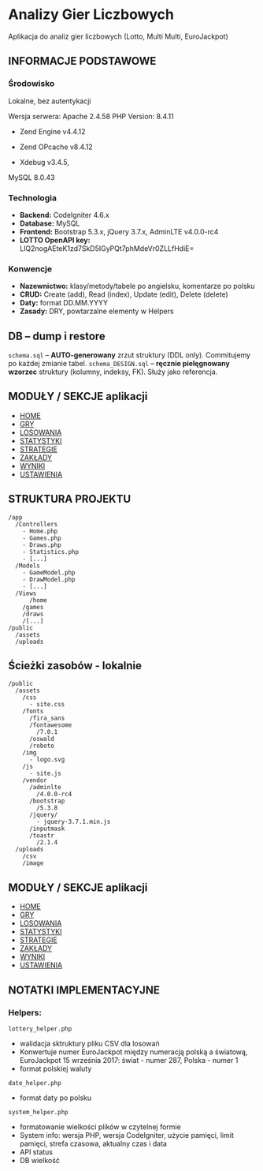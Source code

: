 # Analizy Gier Liczbowych

Aplikacja do analiz gier liczbowych (Lotto, Multi Multi, EuroJackpot)

## INFORMACJE PODSTAWOWE

### Środowisko

Lokalne, bez autentykacji

Wersja serwera: Apache 2.4.58
PHP Version: 8.4.11

- Zend Engine v4.4.12

- Zend OPcache v8.4.12

- Xdebug v3.4.5,

MySQL 8.0.43

### Technologia

- **Backend:** CodeIgniter 4.6.x
- **Database:** MySQL
- **Frontend:** Bootstrap 5.3.x, jQuery 3.7.x, AdminLTE v4.0.0-rc4
- **LOTTO OpenAPI key:** LlQ2nogAEteK1zd7SkD5IGyPQt7phMdeVr0ZLLfHdiE=

### Konwencje

- **Nazewnictwo:** klasy/metody/tabele po angielsku, komentarze po polsku
- **CRUD:** Create (add), Read (index), Update (edit), Delete (delete)
- **Daty:** format DD.MM.YYYY
- **Zasady:** DRY, powtarzalne elementy w Helpers

## DB – dump i restore

`schema.sql` – **AUTO-generowany** zrzut struktury (DDL only). Commitujemy po każdej zmianie tabel.
`schema_DESIGN.sql` – **ręcznie pielęgnowany wzorzec** struktury (kolumny, indeksy, FK). Służy jako referencja. 

## MODUŁY / SEKCJE aplikacji

- [HOME](home.md)
- [GRY](gry.md)
- [LOSOWANIA](losowania.md)
- [STATYSTYKI](statystyki.md)
- [STRATEGIE](strategie.md)
- [ZAKŁADY](zaklady.md)
- [WYNIKI](wyniki.md)
- [USTAWIENIA](ustawienia.md)

## STRUKTURA PROJEKTU

```
/app
  /Controllers
    - Home.php
    - Games.php
    - Draws.php
    - Statistics.php
    - [...]
  /Models
    - GameModel.php
    - DrawModel.php
    - [...]
  /Views
      /home
    /games
    /draws
    /[...]
/public
  /assets
  /uploads
```

## Ścieżki zasobów - lokalnie

```
/public
  /assets
    /css
      - site.css
    /fonts
      /fira_sans
      /fontawesome
        /7.0.1      
      /oswald
      /roboto
    /img
      - logo.svg
    /js
      - site.js
    /vendor
      /adminlte
        /4.0.0-rc4    
      /bootstrap
        /5.3.8
      /jquery/
        - jquery-3.7.1.min.js
      /inputmask
      /toastr
        /2.1.4
  /uploads
    /csv
    /image
```

## MODUŁY / SEKCJE aplikacji

- [HOME](home.md)
- [GRY](gry.md)
- [LOSOWANIA](losowania.md)
- [STATYSTYKI](statystyki.md)
- [STRATEGIE](strategie.md)
- [ZAKŁADY](zaklady.md)
- [WYNIKI](wyniki.md)
- [USTAWIENIA](ustawienia.md)

## NOTATKI IMPLEMENTACYJNE

### Helpers:

`lottery_helper.php`

- walidacja sktruktury pliku CSV dla losowań
- Konwertuje numer EuroJackpot między numeracją polską a światową, EuroJackpot 15 września 2017: świat - numer 287, Polska - numer 1
- format polskiej waluty
  
  

`date_helper.php`

- format daty po polsku
  
  

`system_helper.php`

- formatowanie wielkości plików w czytelnej formie
- System info: wersja PHP, wersja CodeIgniter, użycie pamięci, limit pamięci, strefa czasowa, aktualny czas i data
- API status
- DB wielkość
